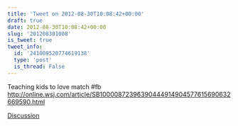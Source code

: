 ```yaml
---
title: 'Tweet on 2012-08-30T10:08:42+00:00'
draft: true
date: 2012-08-30T10:08:42+00:00
slug: '201208301008'
is_tweet: true
tweet_info:
  id: '241009520774619138'
  type: 'post'
  is_thread: False
---
```




Teaching kids to love match #fb <http://online.wsj.com/article/SB10000872396390444914904577615690632669590.html>

[Discussion](https://x.com/sytelus/status/241009520774619138)
